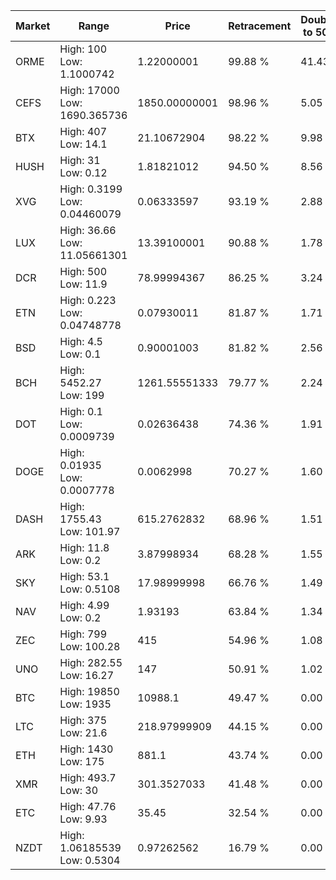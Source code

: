 | Market | Range | Price| Retracement | Doubles to 50% |
| --- | --- | --- | --- | --- |
| ORME | High: 100<br />Low: 1.1000742 | 1.22000001 | 99.88 % | 41.43 |
| CEFS | High: 17000<br />Low: 1690.365736 | 1850.00000001 | 98.96 % | 5.05 |
| BTX | High: 407<br />Low: 14.1 | 21.10672904 | 98.22 % | 9.98 |
| HUSH | High: 31<br />Low: 0.12 | 1.81821012 | 94.50 % | 8.56 |
| XVG | High: 0.3199<br />Low: 0.04460079 | 0.06333597 | 93.19 % | 2.88 |
| LUX | High: 36.66<br />Low: 11.05661301 | 13.39100001 | 90.88 % | 1.78 |
| DCR | High: 500<br />Low: 11.9 | 78.99994367 | 86.25 % | 3.24 |
| ETN | High: 0.223<br />Low: 0.04748778 | 0.07930011 | 81.87 % | 1.71 |
| BSD | High: 4.5<br />Low: 0.1 | 0.90001003 | 81.82 % | 2.56 |
| BCH | High: 5452.27<br />Low: 199 | 1261.55551333 | 79.77 % | 2.24 |
| DOT | High: 0.1<br />Low: 0.0009739 | 0.02636438 | 74.36 % | 1.91 |
| DOGE | High: 0.01935<br />Low: 0.0007778 | 0.0062998 | 70.27 % | 1.60 |
| DASH | High: 1755.43<br />Low: 101.97 | 615.2762832 | 68.96 % | 1.51 |
| ARK | High: 11.8<br />Low: 0.2 | 3.87998934 | 68.28 % | 1.55 |
| SKY | High: 53.1<br />Low: 0.5108 | 17.98999998 | 66.76 % | 1.49 |
| NAV | High: 4.99<br />Low: 0.2 | 1.93193 | 63.84 % | 1.34 |
| ZEC | High: 799<br />Low: 100.28 | 415 | 54.96 % | 1.08 |
| UNO | High: 282.55<br />Low: 16.27 | 147 | 50.91 % | 1.02 |
| BTC | High: 19850<br />Low: 1935 | 10988.1 | 49.47 % | 0.00 |
| LTC | High: 375<br />Low: 21.6 | 218.97999909 | 44.15 % | 0.00 |
| ETH | High: 1430<br />Low: 175 | 881.1 | 43.74 % | 0.00 |
| XMR | High: 493.7<br />Low: 30 | 301.3527033 | 41.48 % | 0.00 |
| ETC | High: 47.76<br />Low: 9.93 | 35.45 | 32.54 % | 0.00 |
| NZDT | High: 1.06185539<br />Low: 0.5304 | 0.97262562 | 16.79 % | 0.00 |
